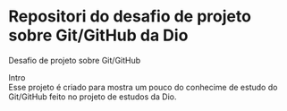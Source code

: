 # Repositori do desafio de projeto sobre Git/GitHub da Dio
Desafio de projeto sobre Git/GitHub

Intro  
Esse projeto é criado para mostra um pouco do conhecime de estudo do Git/GitHub feito no projeto de estudos da Dio.  
